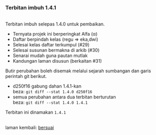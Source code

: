 ---
---

### Terbitan imbuh 1.4.1

&nbsp;  
Terbitan imbuh selepas 1.4.0 untuk pembaikan.

- Ternyata projek ini berperingkat Alfa (&#945;)
- Daftar berpindah kelas (regu => eka,dwi)
- Selesai kelas daftar terkumpul (#29)
- Selesai susunan bermakna di arkib (#30)
- Senarai mudah guna pautan mutlak
- Kandungan laman disusun (berkaitan #31)

Butir perubahan boleh disemak melalui sejarah sumbangan
dan garis perintah git berikut.

- d250f16 gabung dahan 1.4.1-kan  
beza: `git diff --stat 1.4.0 d250f16`
- semua perubahan antara dua terbitan berturutan  
beza: `git diff --stat 1.4.0 1.4.1`

Terbitan ini dinamakan `1.4.1`

&nbsp;  
laman kembali: [bersuai][0]

  [0]: ../bersuai.md
